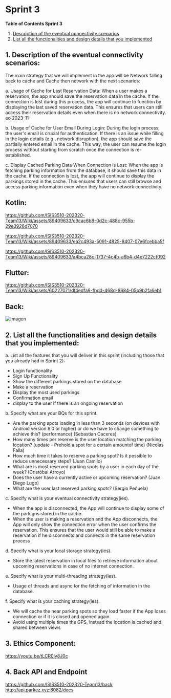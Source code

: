 # Sprint 3

**Table of Contents Sprint 3**

1. [Description of the eventual connectivity scenarios](#1-description-of-the-eventual-connectivity-scenarios)
2. [ List all the functionalities and design details that you implemented](#2-list-of-all-the-functionalities-and-design-details)



## 1. Description of the eventual connectivity scenarios:
The main strategy that we will implement in the app will be Network falling back to cache and Cache then network with the next scenarios:

a. Usage of Cache for Last Reservation Data: When a user makes a reservation, the app should save the reservation data in the cache. If the connection is lost during this process, the app will continue to function by displaying the last saved reservation data. This ensures that users can still access their reservation details even when there is no network connectivity.
eo 2023-11-

b. Usage of Cache for User Email During Login: During the login process, the user's email is crucial for authentication. If there is an issue while filling in the login details (e.g., network disruption), the app should save the partially entered email in the cache. This way, the user can resume the login process without starting from scratch once the connection is re-established.

c. Display Cached Parking Data When Connection is Lost: When the app is fetching parking information from the database, it should save this data in the cache. If the connection is lost, the app will continue to display the parkings stored in the cache. This ensures that users can still browse and access parking information even when they have no network connectivity.


## Kotlin:



https://github.com/ISIS3510-202320-Team13/Wiki/assets/89409633/c9cac6b8-0d2c-488c-955b-29e3926d7070



https://github.com/ISIS3510-202320-Team13/Wiki/assets/89409633/ea2c493a-5091-4825-8407-07e6fcebba5f



https://github.com/ISIS3510-202320-Team13/Wiki/assets/89409633/a4bca28c-1737-4c4b-a6b4-d4e7222cf092

## Flutter:


https://github.com/ISIS3510-202320-Team13/Wiki/assets/60227071/df4edfa8-fbdd-468d-8684-05b9b2fa6eb1

## Back:
![imagen](https://github.com/ISIS3510-202320-Team13/Wiki/assets/60227071/3a6fbb60-2be5-449d-b3f0-1bc8131b2d1a)


## 2. List all the functionalities and design details that you implemented:
a. List all the features that you will deliver in this sprint (including those that 
you already had in Sprint 2):
* Login functionality
* Sign Up Functionality
* Show the different parkings stored on the database
* Make a reservation
* Display the most used parkings
* Confirmation email
* display to the user if there is an ongoing reservation

b. Specify what are your BQs for this sprint.
* Are the parking spots loading in less than 3 seconds (on devices with Android version 8.0 or higher) or do we have to change something to achieve this? (performance) (Sebastian Caceres)
* How many times per reserve is the user location matching the parking location? (update - Prehold a spot for a certain amountof time) (Nicolas Falla)
* How much time it takes to reserve a parking spot? Is it possible to reduce unnecessary steps? (Juan Camilo)
* What are is most reserved parking spots by a user in each day of the week? (Cristóbal Arroyo)
* Does the user have a currently active or upcoming reservation? (Juan Diego Lugo)
* What are the user last reserved parking spots? (Sergio Peñuela)

c. Specify what is your eventual connectivity strategy(ies).
* When the app is disconnected, the App will continue to display some of the parkigns stored in the cache.
* When the user is making a reservation and the App disconnects, the App will only show the connection error when the user confirms the reservation. This ensures that the user would still be able to make a reservation if he disconnects and connects in the same reservation process

d. Specify what is your local storage strategy(ies).
* Store the latest reservation in local files to retrieve information about upcoming reservations in case of no internet connection. 

e. Specify what is your multi-threading strategy(ies).
* Usage of threads and async for the fetching of information in the database.

f. Specify what is your caching strategy(ies).
* We will cache the near parking spots so they load faster if the App loses connection or if it is closed and opened again.
* Avoid using multiple times the GPS, instead the location is cached and shared between views

## 3. Ethics Component:
https://youtu.be/tLCR0ly8J0c

## 4. Back API and Endpoint

https://github.com/ISIS3510-202320-Team13/back
http://api.parkez.xyz:8082/docs

